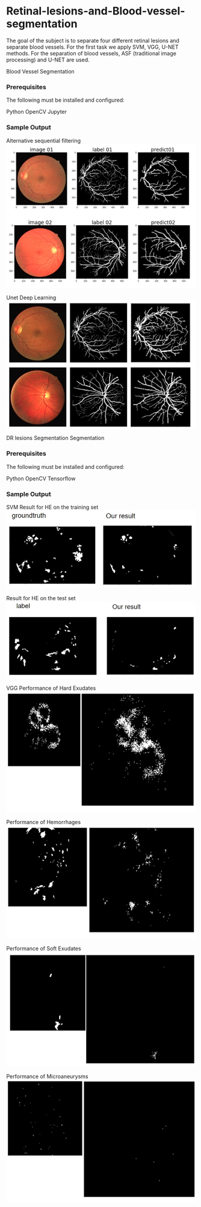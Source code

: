 # Retinal-lesions-and-Blood-vessel-segmentation

The goal of the subject is to separate four different
retinal lesions and separate blood vessels. For the first task we
apply SVM, VGG, U-NET methods. For the separation of blood
vessels, ASF (traditional image processing) and U-NET are
used.

Blood Vessel Segmentation
### Prerequisites

The following must be installed and configured:

Python
OpenCV
Jupyter

### Sample Output

Alternative sequential filtering
![Image](https://github.com/ccctyk/Retinal-lesions-and-Blood-vessel-segmentation-/blob/master/img-folder/blood__ASF.jpg)

Unet Deep Learning
![Image](https://github.com/ccctyk/Retinal-lesions-and-Blood-vessel-segmentation-/blob/master/img-folder/blood__Unet.jpg)

DR lesions Segmentation Segmentation
### Prerequisites

The following must be installed and configured:

Python
OpenCV
Tensorflow

### Sample Output
SVM
Result for HE on the training set
![Image](https://github.com/ccctyk/Retinal-lesions-and-Blood-vessel-segmentation-/blob/master/img-folder/lessions__SVM-test.jpg)

Result for HE on the test set
![Image](https://github.com/ccctyk/Retinal-lesions-and-Blood-vessel-segmentation-/blob/master/img-folder/lessions__SVM-training.jpg)

VGG
Performance of Hard Exudates
![Image]( https://github.com/ccctyk/Retinal-lesions-and-Blood-vessel-segmentation-/blob/master/img-folder/lessions__VGG-Hard%20Exudates.jpg)

Performance of Hemorrhages
![Image]( https://github.com/ccctyk/Retinal-lesions-and-Blood-vessel-segmentation-/blob/master/img-folder/lessions__VGG-Haemorrhages.jpg)

Performance of Soft Exudates
![Image]( https://github.com/ccctyk/Retinal-lesions-and-Blood-vessel-segmentation-/blob/master/img-folder/lessions__VGG-Soft%20Exudates.jpg)

Performance of Microaneurysms
![Image]( https://github.com/ccctyk/Retinal-lesions-and-Blood-vessel-segmentation-/blob/master/img-folder/lessions__VGG-Microaneurysms.jpg)

